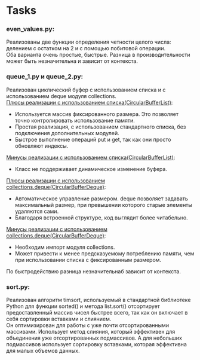 # Tasks
### even_values.py:  
Реализованы две функции определения четности целого числа: делением с остатком на 2 и с помощью побитовой операции.  
Оба варианта очень простые, быстрые. Разница в производительности может быть незначительна и зависит от контекста.

### queue_1.py и queue_2.py:
Реализован циклический буфер с использованием списка и с использованием deque модуля collections.  
<ins>Плюсы реализации с использованием списка(CircularBufferList)</ins>:  
* Используется массив фиксированного размера. Это позволяет точно контролировать использование памяти.  
* Простая реализация, с использованием стандартного списка, без подключения дополнительных модулей.  
* Быстрое выполнение операций put и get, так как они просто обновляют индексы.  

<ins>Минусы реализации с использованием списка(CircularBufferList)</ins>:  
* Класс не поддерживает динамическое изменение буфера.  

<ins>Плюсы реализации с использованием collections.deque(CircularBufferDeque)</ins>:  
* Автоматическое управление размером. deque позволяет задавать максимальный размер, при превышении которого старые элементы удаляются сами.  
* Благодаря встроенной структуре, код выглядит более читабельно.  

<ins>Минусы реализации с использованием collections.deque(CircularBufferDeque)</ins>:  
* Необходим импорт модуля collections.  
* Может привести к менее предсказуемому потреблению памяти, чем при использовании списка с фиксированным размером.

По быстродействию разница незначительнаб зависит от контекста. 

### sort.py:
Реализован алгоритм timsort, используемый в стандартной библиотеке Python для функции sorted() и метода list.sort() отсортирует предоставленный массив чисел быстрее всего, так как он включает в себя сортировки вставками и слиянием.  
Он оптимизирован для работы с уже почти отсортированными массивами. Использует метод слияния, который эффективен для объединения уже отсортированных подмассивов. А для небольших подмассивов использует сортировку вставками, которая эффективна для малых объемов данных.

